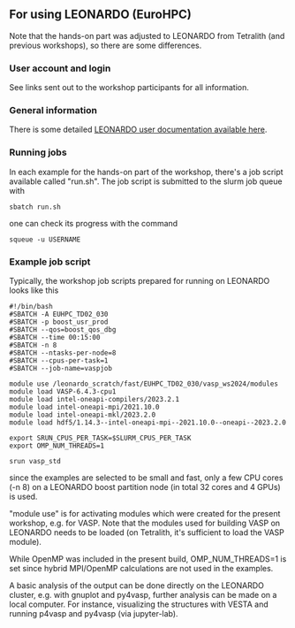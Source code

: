 ## For using LEONARDO (EuroHPC)

Note that the hands-on part was adjusted to LEONARDO from Tetralith (and previous workshops), so there are some differences.

### User account and login

See links sent out to the workshop participants for all information.

### General information
There is some detailed [LEONARDO user documentation available here](https://wiki.u-gov.it/confluence/display/SCAIUS/HPC+User+Guide).

### Running jobs
In each example for the hands-on part of the workshop, there's a job script available called "run.sh". The job script is submitted to the slurm job queue with

    sbatch run.sh

one can check its progress with the command

    squeue -u USERNAME

### Example job script
Typically, the workshop job scripts prepared for running on LEONARDO looks like this

    #!/bin/bash
    #SBATCH -A EUHPC_TD02_030
    #SBATCH -p boost_usr_prod
    #SBATCH --qos=boost_qos_dbg
    #SBATCH --time 00:15:00
    #SBATCH -n 8
    #SBATCH --ntasks-per-node=8
    #SBATCH --cpus-per-task=1
    #SBATCH --job-name=vaspjob

    module use /leonardo_scratch/fast/EUHPC_TD02_030/vasp_ws2024/modules
    module load VASP-6.4.3-cpu1
    module load intel-oneapi-compilers/2023.2.1
    module load intel-oneapi-mpi/2021.10.0
    module load intel-oneapi-mkl/2023.2.0
    module load hdf5/1.14.3--intel-oneapi-mpi--2021.10.0--oneapi--2023.2.0

    export SRUN_CPUS_PER_TASK=$SLURM_CPUS_PER_TASK
    export OMP_NUM_THREADS=1

    srun vasp_std

since the examples are selected to be small and fast, only a few CPU cores (-n 8) on a LEONARDO boost partition node (in total 32 cores and 4 GPUs) is used.

"module use" is for activating modules which were created for the present workshop, e.g. for VASP. Note that the modules used for building VASP on LEONARDO needs to be loaded (on Tetralith, it's sufficient to load the VASP module). 

While OpenMP was included in the present build, OMP_NUM_THREADS=1 is set since hybrid MPI/OpenMP calculations are not used in the examples.

A basic analysis of the output can be done directly on the LEONARDO cluster, e.g. with gnuplot and py4vasp, further analysis can be made on a local computer. For instance, visualizing the structures with VESTA and running p4vasp and py4vasp (via jupyter-lab).
